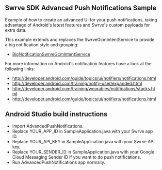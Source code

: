 Swrve SDK Advanced Push Notifications Sample
--------------------------------------------
Example of how to create an advanced UI for your push notifications, taking advantage of Android's latest features and Swrve's custom payloads for extra data.

This example extends and replaces the SwrveGcmIntentService to provide a big notification style and grouping:
- [BigNotificationSwrveGcmIntentService](src/main/java/com/swrve/sdk/sample/BigNotificationSwrveGcmIntentService.java)


For more information on Android's notification features have a look at the following links:
- http://developer.android.com/guide/topics/ui/notifiers/notifications.html
- http://developer.android.com/training/notify-user/expanded.html
- http://developer.android.com/training/wearables/notifications/stacks.html
- http://developer.android.com/guide/topics/ui/notifiers/notifications.html

Android Studio build instructions
---------------------------------
- Import AdvancedPushNotifications.
- Replace YOUR_APP_ID in SampleApplication.java with your Swrve app ID.
- Replace YOUR_API_KEY in SampleApplication.java with your Swrve API key.
- Replace YOUR_SENDER_ID in SampleApplication.java with your Google Cloud Messaging Sender ID if you want to do push notifications.
- Run AdvancedPushNotifications app normally.
